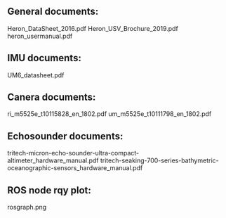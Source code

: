 ## General documents:

  Heron_DataSheet_2016.pdf
  Heron_USV_Brochure_2019.pdf
  heron_usermanual.pdf

## IMU documents:
  UM6_datasheet.pdf

## Canera documents:
  ri_m5525e_t10115828_en_1802.pdf
  um_m5525e_t10111798_en_1802.pdf

## Echosounder documents:
  tritech-micron-echo-sounder-ultra-compact-altimeter_hardware_manual.pdf
  tritech-seaking-700-series-bathymetric-oceanographic-sensors_hardware_manual.pdf
  
## ROS node rqy plot:
  rosgraph.png
